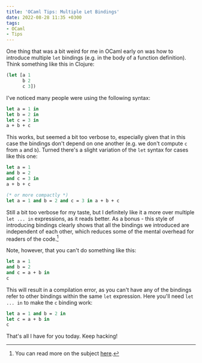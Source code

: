 ```yaml
---
title: 'OCaml Tips: Multiple Let Bindings'
date: 2022-08-28 11:35 +0300
tags:
- OCaml
- Tips
---
```


One thing that was a bit weird for me in OCaml early on was how to introduce
multiple `let` bindings (e.g. in the body of a function definition). Think
something like this in Clojure:

``` clojure
(let [a 1
      b 2
      c 3])
```

I've noticed many people were using the following syntax:

``` ocaml
let a = 1 in
let b = 2 in
let c = 3 in
a + b + c
```

This works, but seemed a bit too verbose to, especially given that in this case
the bindings don't depend on one another (e.g. we don't compute `c` from `a` and `b`). Turned there's a slight variation of the `let` syntax for cases like this one:

``` ocaml
let a = 1
and b = 2
and c = 3 in
a + b + c

(* or more compactly *)
let a = 1 and b = 2 and c = 3 in a + b + c
```

Still a bit too verbose for my taste, but I definitely like it a more over multiple `let ... in` expressions, as it reads better. As a bonus - this style of introducing bindings clearly shows that all the bindings we introduced are independent of each other, which reduces some of the mental overhead for readers of the code.[^1]

Note, however, that you can't do something like this:

``` ocaml
let a = 1
and b = 2
and c = a + b in
c
```

This will result in a compilation error, as you can't have any of the bindings refer to other bindings within the same `let` expression. Here you'll need `let ... in` to make the `c` binding work:

``` ocaml
let a = 1 and b = 2 in
let c = a + b in
c
```

That's all I have for you today. Keep hacking!

[^1]: You can read more on the subject [here](https://v2.ocaml.org/manual/expr.html#sss:expr-localdef).
